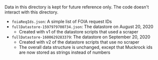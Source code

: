 Data in this directory is kept for future reference only. The code doesn't interact with this directory.

- `foiaReqIds.json`: A simple list of FOIA request IDs
- `fullDatastore-1597979700734.json`: The datastore on August 20, 2020
  - Created with v1 of the datastore scripts that used a scraper
- `fullDatastore-1600629283379`: The datastore on September 20, 2020
  - Created with v2 of the datastore scripts that use no scraper
  - The overall data structure is unchanged, except that Muckrock ids are now stored as strings instead of numbers
